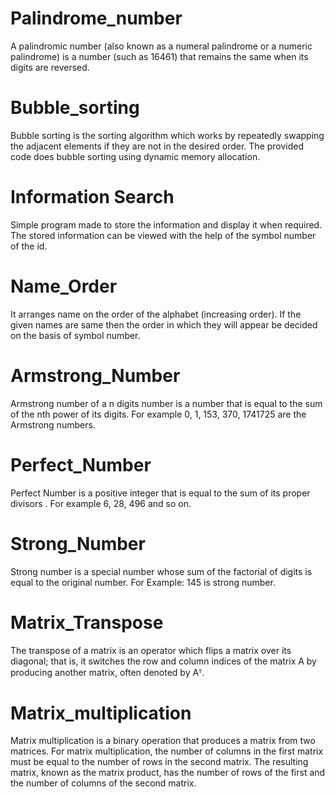 # Palindrome_number
A palindromic number (also known as a numeral palindrome or a numeric palindrome) is a number (such as 16461) that remains the same when its digits are reversed.

# Bubble_sorting
Bubble sorting is the sorting algorithm which works by repeatedly swapping the adjacent elements if they are not in the desired order. The provided code does bubble sorting using dynamic memory allocation.
 
# Information Search
Simple program made to store the information and display it when required. The stored information can be viewed with the help of the symbol number of the id.

# Name_Order
It arranges name on the order of the alphabet (increasing order). If the given names are same then the order in which they will appear be decided on the basis of symbol number.

# Armstrong_Number
Armstrong number of a n digits number is a number that is equal to the sum of the nth power of its digits. For example 0, 1, 153, 370, 1741725 are the Armstrong numbers.

# Perfect_Number
Perfect Number is a positive integer that is equal to the sum of its proper divisors . For example 6, 28, 496 and so on.

# Strong_Number
Strong number is a special number whose sum of the factorial of digits is equal to the original number. For Example: 145 is strong number.

# Matrix_Transpose
The transpose of a matrix is an operator which flips a matrix over its diagonal; that is, it switches the row and column indices of the matrix A by producing another matrix, often denoted by Aᵀ. 

# Matrix_multiplication
Matrix multiplication is a binary operation that produces a matrix from two matrices. For matrix multiplication, the number of columns in the first matrix must be equal to the number of rows in the second matrix. The resulting matrix, known as the matrix product, has the number of rows of the first and the number of columns of the second matrix. 